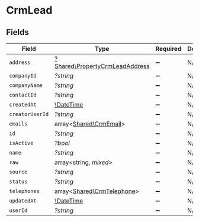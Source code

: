 # CrmLead


## Fields

| Field                                                                           | Type                                                                            | Required                                                                        | Description                                                                     |
| ------------------------------------------------------------------------------- | ------------------------------------------------------------------------------- | ------------------------------------------------------------------------------- | ------------------------------------------------------------------------------- |
| `address`                                                                       | [?Shared\PropertyCrmLeadAddress](../../Models/Shared/PropertyCrmLeadAddress.md) | :heavy_minus_sign:                                                              | N/A                                                                             |
| `companyId`                                                                     | *?string*                                                                       | :heavy_minus_sign:                                                              | N/A                                                                             |
| `companyName`                                                                   | *?string*                                                                       | :heavy_minus_sign:                                                              | N/A                                                                             |
| `contactId`                                                                     | *?string*                                                                       | :heavy_minus_sign:                                                              | N/A                                                                             |
| `createdAt`                                                                     | [\DateTime](https://www.php.net/manual/en/class.datetime.php)                   | :heavy_minus_sign:                                                              | N/A                                                                             |
| `creatorUserId`                                                                 | *?string*                                                                       | :heavy_minus_sign:                                                              | N/A                                                                             |
| `emails`                                                                        | array<[Shared\CrmEmail](../../Models/Shared/CrmEmail.md)>                       | :heavy_minus_sign:                                                              | N/A                                                                             |
| `id`                                                                            | *?string*                                                                       | :heavy_minus_sign:                                                              | N/A                                                                             |
| `isActive`                                                                      | *?bool*                                                                         | :heavy_minus_sign:                                                              | N/A                                                                             |
| `name`                                                                          | *?string*                                                                       | :heavy_minus_sign:                                                              | N/A                                                                             |
| `raw`                                                                           | array<string, *mixed*>                                                          | :heavy_minus_sign:                                                              | N/A                                                                             |
| `source`                                                                        | *?string*                                                                       | :heavy_minus_sign:                                                              | N/A                                                                             |
| `status`                                                                        | *?string*                                                                       | :heavy_minus_sign:                                                              | N/A                                                                             |
| `telephones`                                                                    | array<[Shared\CrmTelephone](../../Models/Shared/CrmTelephone.md)>               | :heavy_minus_sign:                                                              | N/A                                                                             |
| `updatedAt`                                                                     | [\DateTime](https://www.php.net/manual/en/class.datetime.php)                   | :heavy_minus_sign:                                                              | N/A                                                                             |
| `userId`                                                                        | *?string*                                                                       | :heavy_minus_sign:                                                              | N/A                                                                             |